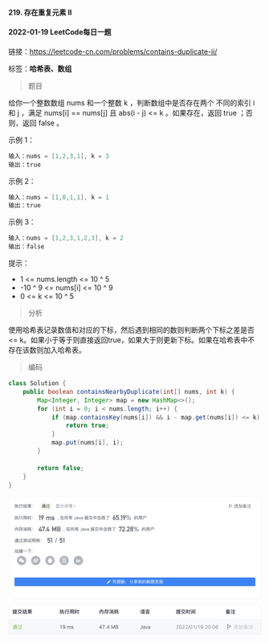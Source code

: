 #### 219. 存在重复元素 II

#### 2022-01-19 LeetCode每日一题

链接：https://leetcode-cn.com/problems/contains-duplicate-ii/

标签：**哈希表、数组**

> 题目

给你一个整数数组 nums 和一个整数 k ，判断数组中是否存在两个 不同的索引 i 和 j ，满足 nums[i] == nums[j] 且 abs(i - j) <= k 。如果存在，返回 true ；否则，返回 false 。

示例 1：

```java
输入：nums = [1,2,3,1], k = 3
输出：true
```

示例 2：

```java
输入：nums = [1,0,1,1], k = 1
输出：true
```

示例 3：

```java
输入：nums = [1,2,3,1,2,3], k = 2
输出：false
```


提示：

- 1 <= nums.length <= 10 ^ 5
- -10 ^ 9 <= nums[i] <= 10 ^ 9
- 0 <= k <= 10 ^ 5

> 分析

使用哈希表记录数值和对应的下标，然后遇到相同的数则判断两个下标之差是否 <= k。如果小于等于则直接返回true，如果大于则更新下标。如果在哈希表中不存在该数则加入哈希表。

> 编码

```java
class Solution {
    public boolean containsNearbyDuplicate(int[] nums, int k) {
        Map<Integer, Integer> map = new HashMap<>();
        for (int i = 0; i < nums.length; i++) {
            if (map.containsKey(nums[i]) && i - map.get(nums[i]) <= k) {
                return true;
            }
            map.put(nums[i], i);
        }

        return false;
    }
}
```

![image-20220119200743429](219.存在重复元素II.assets/image-20220119200743429-2594064.png)